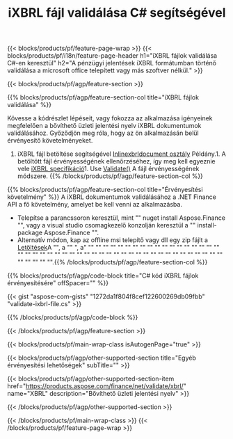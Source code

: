 ﻿---
title: iXBRL fájl validálása C# segítségével
description: A iXBRL fájl érvényesítésének minta kódja. API példakóddal igazolja a .NET alapú alkalmazásokon belüli batch iXBRL fájlokat. 
url: /hu/net/validate/ixbrl/
family: finance
platformtag: net
feature: validate
informat: iXBRL
outformat: 
otherformats: 
---
{{< blocks/products/pf/feature-page-wrap >}}
{{< blocks/products/pf/i18n/feature-page-header h1="iXBRL fájlok validálása C#-en keresztül" h2="A pénzügyi jelentések iXBRL formátumban történő validálása a microsoft office telepített vagy más szoftver nélkül." >}}

{{< blocks/products/pf/agp/feature-section >}}

{{% blocks/products/pf/agp/feature-section-col title="iXBRL fájlok validálása" %}}

Kövesse a kódrészlet lépéseit, vagy fokozza az alkalmazása igényeinek megfelelően a bővíthető üzleti jelentési nyelv iXBRL dokumentumok validálásához. Győződjön meg róla, hogy az ön alkalmazásán belül érvényesítő követelményeket.

1. iXBRL fájl betöltése segítségével [Inlinexbrldocument osztály](https://apireference.aspose.com/finance/net/aspose.finance.xbrl.inline/inlinexbrldocument) Példány.1. A betöltött fájl érvényességének ellenőrzéséhez, így meg kell egyeznie vele [iXBRL specifikáció](http://www.xbrl.org/specification/inlinexbrl-part1/rec-2013-11-18/inlinexbrl-part1-rec-2013-11-18.html)1. Use [Validate()](https://apireference.aspose.com/finance/net/aspose.finance.xbrl.inline/inlinexbrldocument/methods/validate) A fájl érvényességének módszere.
{{% /blocks/products/pf/agp/feature-section-col %}}

{{% blocks/products/pf/agp/feature-section-col title="Érvényesítési követelmény" %}}
A iXBRL dokumentumok validálásához a .NET Finance API a fő követelmény, amelyet be kell venni az alkalmazásba. 
- Telepítse a parancssoron keresztül, mint "" nuget install Aspose.Finance "", vagy a visual studio csomagkezelő konzolján keresztül a "" install-package Aspose.Finance "".
- Alternatív módon, kap az offline msi telepítő vagy dll egy zip fájlt a [Letöltések](https://downloads.aspose.com/finance/net)A "", a "" ", a" "" "" "" "" "" "" "" "" "" "" "" "" "" "" "" "" "" "" "" "" "" "" "" "" "" "" "" "" "" "" "" "" "" "" "" "" "" "" "" "" "" "" "" "" "" "" "" "" "" "" "".{{% /blocks/products/pf/agp/feature-section-col %}}

{{% blocks/products/pf/agp/code-block title="C# kód iXBRL fájlok érvényesítésére" offSpacer="" %}}

{{< gist "aspose-com-gists" "1272da1f804f8cef122600269db09fbb" "validate-ixbrl-file.cs" >}}

{{% /blocks/products/pf/agp/code-block %}}

{{< /blocks/products/pf/agp/feature-section >}}

{{< blocks/products/pf/main-wrap-class isAutogenPage="true" >}}

{{< blocks/products/pf/agp/other-supported-section title="Egyéb érvényesítési lehetőségek" subTitle="" >}}

{{< blocks/products/pf/agp/other-supported-section-item href="https://products.aspose.com/finance/net/validate/xbrl/" name="XBRL" description="Bővíthető üzleti jelentési nyelv" >}}

{{< /blocks/products/pf/agp/other-supported-section >}}

{{< /blocks/products/pf/main-wrap-class >}}
{{< /blocks/products/pf/feature-page-wrap >}}